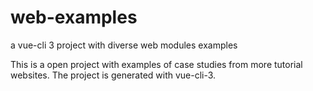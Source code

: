 # web-examples
a vue-cli 3 project with diverse web modules examples

This is a open project with examples of case studies from more tutorial websites. The project is generated with vue-cli-3.


